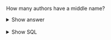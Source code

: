 ﻿How many authors have a middle name?

<details>
<summary>Show answer</summary>

47

</details>

<br/>

<details>
<summary>Show SQL</summary>

```sql
SELECT COUNT(*)
FROM author
WHERE middle_name IS NOT NULL;
```

</details>

